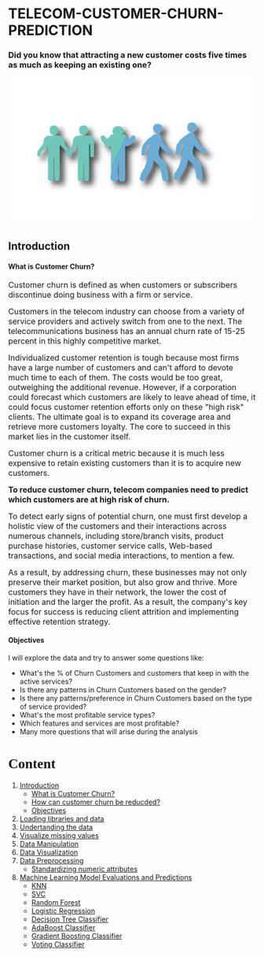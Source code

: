 # TELECOM-CUSTOMER-CHURN-PREDICTION

### Did you know that attracting a new customer costs five times as much as keeping an existing one?

![images](c_c_p_image.png) 

## Introduction
<a id = "2" ></a>
#### <b>What is Customer Churn?</b>
<span style="font-size:16px;">  Customer churn is defined as when customers or subscribers discontinue doing business with a firm or service. </span>

<span style="font-size:16px;"> Customers in the telecom industry can choose from a variety of service providers and actively switch from one to the next. The telecommunications business has an annual churn rate of 15-25 percent in this highly competitive market.</span>

<span style="font-size:16px;"> Individualized customer retention is tough because most firms have a large number of customers and can't afford to devote much time to each of them. The costs would be too great, outweighing the additional revenue. However, if a corporation could forecast which customers are likely to leave ahead of time, it could focus customer retention efforts only on these "high risk" clients. The ultimate goal is to expand its coverage area and retrieve more
customers loyalty. The core to succeed in this market lies in the customer itself. 
</span>

<span style="font-size:16px;"> Customer churn is a critical metric because it is much less expensive to retain existing customers than it is to acquire new customers.</span>

<a id="churn"></a>
<a id = "3" ></a>

<span style="font-size:16px;"><b>To reduce customer churn, telecom companies need to predict which customers are at high risk of churn.</b></span> 

<span style="font-size:16px;"> To detect early signs of potential churn, one must first develop a holistic view of the customers and their interactions across numerous channels, including store/branch visits, product purchase histories, customer service calls, Web-based transactions, and social media interactions, to mention a few. </span> 

<span style="font-size:16px;">As a result, by addressing churn, these businesses may not only preserve their market position, but also grow and thrive. More customers they have in their network, the lower the cost of initiation and the larger the profit. As a result, the company's key focus for success is reducing client attrition and implementing effective retention strategy. </span> 
<a id="reduce"></a>

<a id = "4" ></a>
#### <b> Objectives</b>
I will explore the data and try to answer some questions like:
* What's the % of Churn Customers and customers that keep in with the active services?
* Is there any patterns in Churn Customers based on the gender?
* Is there any patterns/preference in Churn Customers based on the type of service provided?
* What's the most profitable service types?
* Which features and services are most profitable?
* Many more questions that will arise during the analysis
<a id="objective"></a>


# <span style="font-family:serif; font-size:28px;"> Content</span>

1. [Introduction](#1)
    * [What is Customer Churn?](#2)
    * [How can customer churn be reducded?](#3)
    * [Objectives](#4)
2. [Loading libraries and data](#5)
3. [Undertanding the data](#6)
4. [Visualize missing values](#7)
5. [Data Manipulation](#8)
6. [Data Visualization](#9)
7. [Data Preprocessing](#10)
   * [Standardizing numeric attributes](#111)
8. [Machine Learning Model Evaluations and Predictions](#11)
   * [KNN](#101)
   * [SVC](#102)
   * [Random Forest](#103)
   * [Logistic Regression](#104)
   * [Decision Tree Classifier](#105)
   * [AdaBoost Classifier](#106)
   * [Gradient Boosting Classifier](#107)
   * [Voting Classifier](#108)

